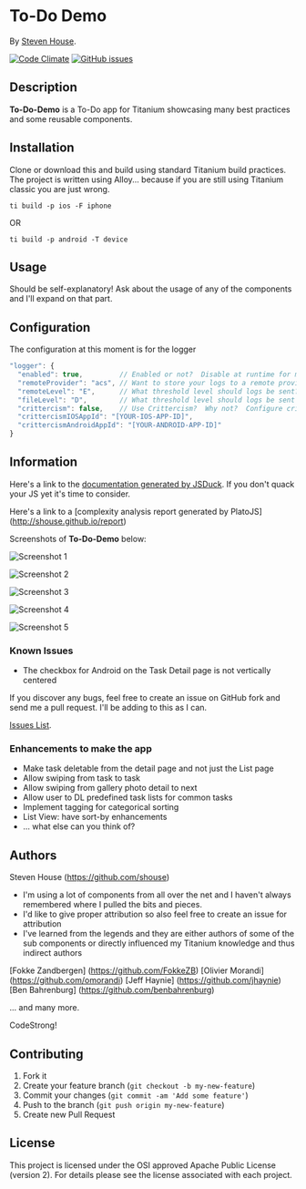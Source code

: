 # To-Do Demo

By [Steven House](https://www.linkedin.com/profile/view?id=4522122).

[![Code Climate](https://codeclimate.com/github/shouse/To-Do-Demo/badges/gpa.svg)](https://codeclimate.com/github/shouse/To-Do-Demo)
[![GitHub issues](https://img.shields.io/github/issues/badges/shields.svg)]()

## Description
**To-Do-Demo** is a To-Do app for Titanium showcasing many best practices and some reusable components.

## Installation
Clone or download this and build using standard Titanium build practices.  The project is written using Alloy... because if you are still using Titanium classic you are just wrong.

```console
ti build -p ios -F iphone
```
OR

```console
ti build -p android -T device
```

## Usage

Should be self-explanatory!  Ask about the usage of any of the components and I'll expand on that part.

## Configuration
The configuration at this moment is for the logger

```javascript
"logger": {
  "enabled": true,         // Enabled or not?  Disable at runtime for more capabilities
  "remoteProvider": "acs", // Want to store your logs to a remote provider?  Plugins needed and slight re-arch
  "remoteLevel": "E",      // What threshold level should logs be sent?
  "fileLevel": "D",        // What threshold level should logs be sent to filesytem? 
  "crittercism": false,    // Use Crittercism?  Why not?  Configure crittercism integration here
  "crittercismIOSAppId": "[YOUR-IOS-APP-ID]",
  "crittercismAndroidAppId": "[YOUR-ANDROID-APP-ID]"
}
```

## Information
Here's a link to the [documentation generated by JSDuck](http://shouse.github.io/docs).  If you don't quack your JS yet it's time to consider.

Here's a link to a [complexity analysis report generated by PlatoJS] (http://shouse.github.io/report)

Screenshots of **To-Do-Demo** below:

![Screenshot 1](https://raw.githubusercontent.com/shouse/To-Do-Demo/master/screenshots/screen-shot-1.png)

![Screenshot 2](https://raw.githubusercontent.com/shouse/To-Do-Demo/master/screenshots/screen-shot-2.png)

![Screenshot 3](https://raw.githubusercontent.com/shouse/To-Do-Demo/master/screenshots/screen-shot-3.png)

![Screenshot 4](https://raw.githubusercontent.com/shouse/To-Do-Demo/master/screenshots/screen-shot-4.png)

![Screenshot 5](https://raw.githubusercontent.com/shouse/To-Do-Demo/master/screenshots/screen-shot-5.png)

### Known Issues
* The checkbox for Android on the Task Detail page is not vertically centered

If you discover any bugs, feel free to create an issue on GitHub fork and send me a pull request.  I'll be adding to this as I can.

[Issues List](https://github.com/shouse/To-Do-Demo/issues).

### Enhancements to make the app
* Make task deletable from the detail page and not just the List page
* Allow swiping from task to task
* Allow swiping from gallery photo detail to next
* Allow user to DL predefined task lists for common tasks
* Implement tagging for categorical sorting
* List View: have sort-by enhancements
* ... what else can you think of? 

## Authors

Steven House (https://github.com/shouse)
* I'm using a lot of components from all over the net and I haven't always remembered where I pulled the bits and pieces. 
* I'd like to give proper attribution so also feel free to create an issue for attribution 
* I've learned from the legends and they are either authors of some of the sub components or directly influenced my Titanium knowledge and thus indirect authors

[Fokke Zandbergen] (https://github.com/FokkeZB)
[Olivier Morandi] (https://github.com/omorandi)
[Jeff Haynie] (https://github.com/jhaynie)
[Ben Bahrenburg] (https://github.com/benbahrenburg)

... and many more.

CodeStrong!

## Contributing

1. Fork it
2. Create your feature branch (`git checkout -b my-new-feature`)
3. Commit your changes (`git commit -am 'Add some feature'`)
4. Push to the branch (`git push origin my-new-feature`)
5. Create new Pull Request

## License
This project is licensed under the OSI approved Apache Public License (version 2). For details please see the license associated with each project.
